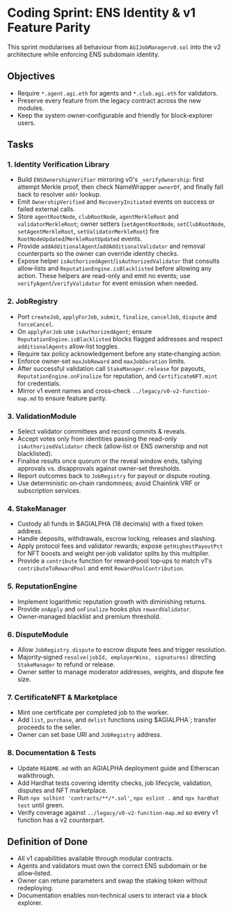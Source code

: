 # Coding Sprint: ENS Identity & v1 Feature Parity

This sprint modularises all behaviour from `AGIJobManagerv0.sol` into the v2 architecture while enforcing ENS subdomain identity.

## Objectives

- Require `*.agent.agi.eth` for agents and `*.club.agi.eth` for validators.
- Preserve every feature from the legacy contract across the new modules.
- Keep the system owner‑configurable and friendly for block‑explorer users.

## Tasks

### 1. Identity Verification Library

- Build `ENSOwnershipVerifier` mirroring v0's `_verifyOwnership`: first attempt Merkle proof, then check NameWrapper `ownerOf`, and finally fall back to resolver `addr` lookup.
- Emit `OwnershipVerified` and `RecoveryInitiated` events on success or failed external calls.
- Store `agentRootNode`, `clubRootNode`, `agentMerkleRoot` and `validatorMerkleRoot`; owner setters (`setAgentRootNode`, `setClubRootNode`, `setAgentMerkleRoot`, `setValidatorMerkleRoot`) fire `RootNodeUpdated`/`MerkleRootUpdated` events.
- Provide `addAdditionalAgent`/`addAdditionalValidator` and removal counterparts so the owner can override identity checks.
- Expose helper `isAuthorizedAgent`/`isAuthorizedValidator` that consults allow‑lists and `ReputationEngine.isBlacklisted` before allowing any action. These helpers are read-only and emit no events; use `verifyAgent`/`verifyValidator` for event emission when needed.

### 2. JobRegistry

- Port `createJob`, `applyForJob`, `submit`, `finalize`, `cancelJob`, `dispute` and `forceCancel`.
- On `applyForJob` use `isAuthorizedAgent`; ensure `ReputationEngine.isBlacklisted` blocks flagged addresses and respect `additionalAgents` allow‑list toggles.
- Require tax policy acknowledgement before any state‑changing action.
- Enforce owner‑set `maxJobReward` and `maxJobDuration` limits.
- After successful validation call `StakeManager.release` for payouts, `ReputationEngine.onFinalize` for reputation, and `CertificateNFT.mint` for credentials.
- Mirror v1 event names and cross‑check `../legacy/v0-v2-function-map.md` to ensure feature parity.

### 3. ValidationModule

- Select validator committees and record commits & reveals.
- Accept votes only from identities passing the read-only `isAuthorizedValidator` check (allow‑list or ENS ownership and not blacklisted).
- Finalise results once quorum or the reveal window ends, tallying approvals vs. disapprovals against owner‑set thresholds.
- Report outcomes back to `JobRegistry` for payout or dispute routing.
- Use deterministic on‑chain randomness; avoid Chainlink VRF or subscription services.

### 4. StakeManager

- Custody all funds in $AGIALPHA (18 decimals) with a fixed token address.
- Handle deposits, withdrawals, escrow locking, releases and slashing.
- Apply protocol fees and validator rewards; expose `getHighestPayoutPct` for NFT boosts and weight per‑job validator splits by this multiplier.
- Provide a `contribute` function for reward‑pool top‑ups to match v1's `contributeToRewardPool` and emit `RewardPoolContribution`.

### 5. ReputationEngine

- Implement logarithmic reputation growth with diminishing returns.
- Provide `onApply` and `onFinalize` hooks plus `rewardValidator`.
- Owner‑managed blacklist and premium threshold.

### 6. DisputeModule

- Allow `JobRegistry.dispute` to escrow dispute fees and trigger resolution.
- Majority‑signed `resolve(jobId, employerWins, signatures)` directing `StakeManager` to refund or release.
- Owner setter to manage moderator addresses, weights, and dispute fee size.

### 7. CertificateNFT & Marketplace

- Mint one certificate per completed job to the worker.
- Add `list`, `purchase`, and `delist` functions using $AGIALPHA`; transfer proceeds to the seller.
- Owner can set base URI and `JobRegistry` address.

### 8. Documentation & Tests

- Update `README.md` with an AGIALPHA deployment guide and Etherscan walkthrough.
- Add Hardhat tests covering identity checks, job lifecycle, validation, disputes and NFT marketplace.
- Run `npx solhint 'contracts/**/*.sol'`, `npx eslint .` and `npx hardhat test` until green.
- Verify coverage against `../legacy/v0-v2-function-map.md` so every v1 function has a v2 counterpart.

## Definition of Done

- All v1 capabilities available through modular contracts.
- Agents and validators must own the correct ENS subdomain or be allow‑listed.
- Owner can retune parameters and swap the staking token without redeploying.
- Documentation enables non‑technical users to interact via a block explorer.
